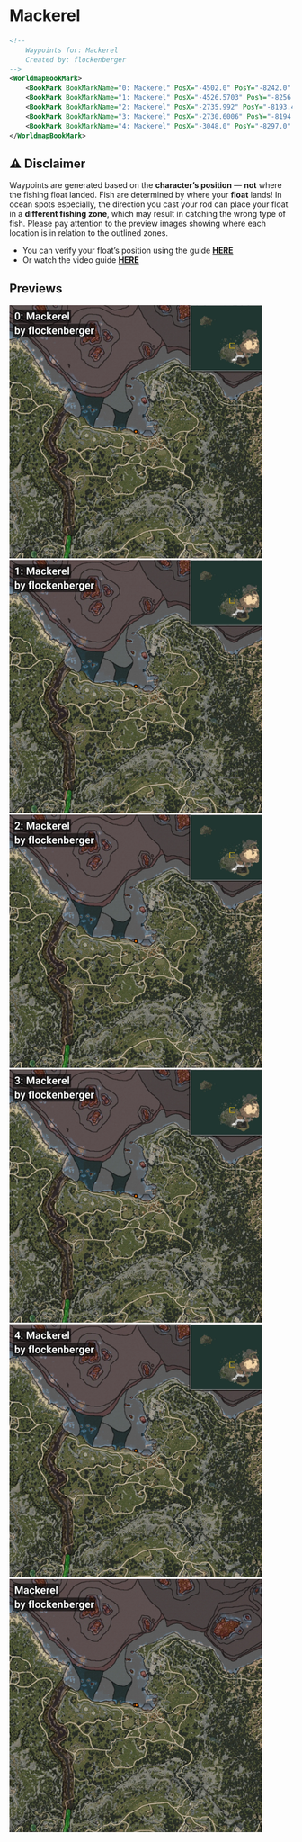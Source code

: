 # Mackerel
```xml
<!--
    Waypoints for: Mackerel
    Created by: flockenberger
-->
<WorldmapBookMark>
    <BookMark BookMarkName="0: Mackerel" PosX="-4502.0" PosY="-8242.0" PosZ="88403.0" />
    <BookMark BookMarkName="1: Mackerel" PosX="-4526.5703" PosY="-8256.327" PosZ="88480.31" />
    <BookMark BookMarkName="2: Mackerel" PosX="-2735.992" PosY="-8193.472" PosZ="87969.7" />
    <BookMark BookMarkName="3: Mackerel" PosX="-2730.6006" PosY="-8194.088" PosZ="87972.68" />
    <BookMark BookMarkName="4: Mackerel" PosX="-3048.0" PosY="-8297.0" PosZ="88426.0" />
</WorldmapBookMark>
```

## ⚠️ Disclaimer
Waypoints are generated based on the __**character’s position**__ — __not__ where the fishing float landed.
Fish are determined by where your **float** lands!
In ocean spots especially, the direction you cast your rod can place your float in a **different fishing zone**, which may result in catching the wrong type of fish.
Please pay attention to the preview images showing where each location is in relation to the outlined zones.

- You can verify your float’s position using the guide [**HERE**](https://flockenberger.github.io/bdo-fish-position/)
- Or watch the video guide [**HERE**](https://youtu.be/t-VXcRoNojk)

## Previews
<img src="./Mackerel_0_Preview.webp" width="450"/> <img src="./Mackerel_1_Preview.webp" width="450"/> <img src="./Mackerel_2_Preview.webp" width="450"/> <img src="./Mackerel_3_Preview.webp" width="450"/> <img src="./Mackerel_4_Preview.webp" width="450"/> <img src="./Mackerel_Preview.webp" width="450"/> 